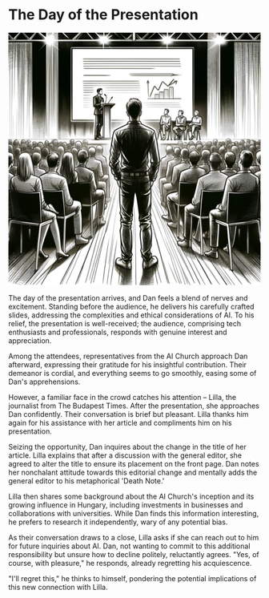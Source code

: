 # The Day of the Presentation

![The Stage of the Presentation](./images/17.presentation.png "The Day of the Presentation")

The day of the presentation arrives, and Dan feels a blend of nerves and excitement. Standing before the audience, he delivers his carefully crafted slides, addressing the complexities and ethical considerations of AI. To his relief, the presentation is well-received; the audience, comprising tech enthusiasts and professionals, responds with genuine interest and appreciation.

Among the attendees, representatives from the AI Church approach Dan afterward, expressing their gratitude for his insightful contribution. Their demeanor is cordial, and everything seems to go smoothly, easing some of Dan's apprehensions.

However, a familiar face in the crowd catches his attention – Lilla, the journalist from The Budapest Times. After the presentation, she approaches Dan confidently. Their conversation is brief but pleasant. Lilla thanks him again for his assistance with her article and compliments him on his presentation.

Seizing the opportunity, Dan inquires about the change in the title of her article. Lilla explains that after a discussion with the general editor, she agreed to alter the title to ensure its placement on the front page. Dan notes her nonchalant attitude towards this editorial change and mentally adds the general editor to his metaphorical 'Death Note.'

Lilla then shares some background about the AI Church's inception and its growing influence in Hungary, including investments in businesses and collaborations with universities. While Dan finds this information interesting, he prefers to research it independently, wary of any potential bias.

As their conversation draws to a close, Lilla asks if she can reach out to him for future inquiries about AI. Dan, not wanting to commit to this additional responsibility but unsure how to decline politely, reluctantly agrees. "Yes, of course, with pleasure," he responds, already regretting his acquiescence.

"I'll regret this," he thinks to himself, pondering the potential implications of this new connection with Lilla.
